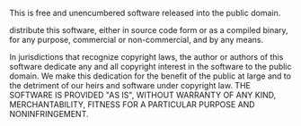 This is free and unencumbered software released into the public domain.

distribute this software, either in source code form or as a compiled
binary, for any purpose, commercial or non-commercial, and by any
means.

In jurisdictions that recognize copyright laws, the author or authors
of this software dedicate any and all copyright interest in the
software to the public domain. We make this dedication for the benefit
of the public at large and to the detriment of our heirs and
software under copyright law.
THE SOFTWARE IS PROVIDED "AS IS", WITHOUT WARRANTY OF ANY KIND,
MERCHANTABILITY, FITNESS FOR A PARTICULAR PURPOSE AND NONINFRINGEMENT.
